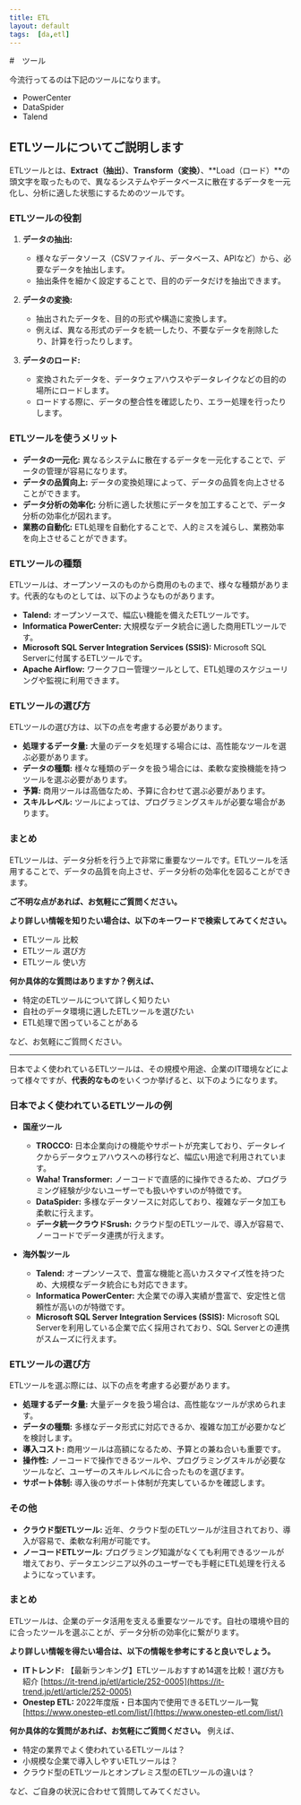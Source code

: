 ```yaml
---
title: ETL
layout: default
tags:  [da,etl]
---
```


#　ツール

今流行ってるのは下記のツールになります。
- PowerCenter
- DataSpider
- Talend


## ETLツールについてご説明します

ETLツールとは、**Extract（抽出）**、**Transform（変換）**、**Load（ロード）**の頭文字を取ったもので、異なるシステムやデータベースに散在するデータを一元化し、分析に適した状態にするためのツールです。

### ETLツールの役割

1. **データの抽出:** 
   * 様々なデータソース（CSVファイル、データベース、APIなど）から、必要なデータを抽出します。
   * 抽出条件を細かく設定することで、目的のデータだけを抽出できます。

2. **データの変換:**
   * 抽出されたデータを、目的の形式や構造に変換します。
   * 例えば、異なる形式のデータを統一したり、不要なデータを削除したり、計算を行ったりします。

3. **データのロード:**
   * 変換されたデータを、データウェアハウスやデータレイクなどの目的の場所にロードします。
   * ロードする際に、データの整合性を確認したり、エラー処理を行ったりします。

### ETLツールを使うメリット

* **データの一元化:** 異なるシステムに散在するデータを一元化することで、データの管理が容易になります。
* **データの品質向上:** データの変換処理によって、データの品質を向上させることができます。
* **データ分析の効率化:** 分析に適した状態にデータを加工することで、データ分析の効率化が図れます。
* **業務の自動化:** ETL処理を自動化することで、人的ミスを減らし、業務効率を向上させることができます。

### ETLツールの種類

ETLツールは、オープンソースのものから商用のものまで、様々な種類があります。代表的なものとしては、以下のようなものがあります。

* **Talend:** オープンソースで、幅広い機能を備えたETLツールです。
* **Informatica PowerCenter:** 大規模なデータ統合に適した商用ETLツールです。
* **Microsoft SQL Server Integration Services (SSIS):** Microsoft SQL Serverに付属するETLツールです。
* **Apache Airflow:** ワークフロー管理ツールとして、ETL処理のスケジューリングや監視に利用できます。

### ETLツールの選び方

ETLツールの選び方は、以下の点を考慮する必要があります。

* **処理するデータ量:** 大量のデータを処理する場合には、高性能なツールを選ぶ必要があります。
* **データの種類:** 様々な種類のデータを扱う場合には、柔軟な変換機能を持つツールを選ぶ必要があります。
* **予算:** 商用ツールは高価なため、予算に合わせて選ぶ必要があります。
* **スキルレベル:** ツールによっては、プログラミングスキルが必要な場合があります。

### まとめ

ETLツールは、データ分析を行う上で非常に重要なツールです。ETLツールを活用することで、データの品質を向上させ、データ分析の効率化を図ることができます。

**ご不明な点があれば、お気軽にご質問ください。**

**より詳しい情報を知りたい場合は、以下のキーワードで検索してみてください。**

* ETLツール 比較
* ETLツール 選び方
* ETLツール 使い方

**何か具体的な質問はありますか？例えば、**

* 特定のETLツールについて詳しく知りたい
* 自社のデータ環境に適したETLツールを選びたい
* ETL処理で困っていることがある

など、お気軽にご質問ください。

---

日本でよく使われているETLツールは、その規模や用途、企業のIT環境などによって様々ですが、**代表的なもの**をいくつか挙げると、以下のようになります。

### 日本でよく使われているETLツールの例

* **国産ツール**
    * **TROCCO:** 日本企業向けの機能やサポートが充実しており、データレイクからデータウェアハウスへの移行など、幅広い用途で利用されています。
    * **Waha! Transformer:** ノーコードで直感的に操作できるため、プログラミング経験が少ないユーザーでも扱いやすいのが特徴です。
    * **DataSpider:** 多様なデータソースに対応しており、複雑なデータ加工も柔軟に行えます。
    * **データ統一クラウドSrush:** クラウド型のETLツールで、導入が容易で、ノーコードでデータ連携が行えます。

* **海外製ツール**
    * **Talend:** オープンソースで、豊富な機能と高いカスタマイズ性を持つため、大規模なデータ統合にも対応できます。
    * **Informatica PowerCenter:** 大企業での導入実績が豊富で、安定性と信頼性が高いのが特徴です。
    * **Microsoft SQL Server Integration Services (SSIS):** Microsoft SQL Serverを利用している企業で広く採用されており、SQL Serverとの連携がスムーズに行えます。

### ETLツールの選び方

ETLツールを選ぶ際には、以下の点を考慮する必要があります。

* **処理するデータ量:** 大量データを扱う場合は、高性能なツールが求められます。
* **データの種類:** 多様なデータ形式に対応できるか、複雑な加工が必要かなどを検討します。
* **導入コスト:** 商用ツールは高額になるため、予算との兼ね合いも重要です。
* **操作性:** ノーコードで操作できるツールや、プログラミングスキルが必要なツールなど、ユーザーのスキルレベルに合ったものを選びます。
* **サポート体制:** 導入後のサポート体制が充実しているかを確認します。

### その他

* **クラウド型ETLツール:** 近年、クラウド型のETLツールが注目されており、導入が容易で、柔軟な利用が可能です。
* **ノーコードETLツール:** プログラミング知識がなくても利用できるツールが増えており、データエンジニア以外のユーザーでも手軽にETL処理を行えるようになっています。

### まとめ

ETLツールは、企業のデータ活用を支える重要なツールです。自社の環境や目的に合ったツールを選ぶことが、データ分析の効率化に繋がります。

**より詳しい情報を得たい場合は、以下の情報を参考にすると良いでしょう。**

* **ITトレンド:** 【最新ランキング】ETLツールおすすめ14選を比較！選び方も紹介 [https://it-trend.jp/etl/article/252-0005](https://it-trend.jp/etl/article/252-0005)
* **Onestep ETL:** 2022年度版・日本国内で使用できるETLツール一覧 [https://www.onestep-etl.com/list/](https://www.onestep-etl.com/list/)

**何か具体的な質問があれば、お気軽にご質問ください。** 例えば、

* 特定の業界でよく使われているETLツールは？
* 小規模な企業で導入しやすいETLツールは？
* クラウド型のETLツールとオンプレミス型のETLツールの違いは？

など、ご自身の状況に合わせて質問してみてください。
